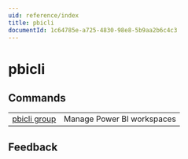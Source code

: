 ```yaml
---
uid: reference/index
title: pbicli
documentId: 1c64785e-a725-4830-98e8-5b9aa2b6c4c3
---
```


# pbicli

## Commands

|                                      |                            |
| ------------------------------------ | -------------------------- |
| [pbicli group](xref:reference/group) | Manage Power BI workspaces |

## Feedback
